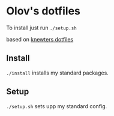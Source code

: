 # Olov's dotfiles
To install just run `./setup.sh`

based on [knewters dotfiles](https://github.com/knewter/dotfiles)

## Install
`./install` installs my standard packages.

## Setup
`./setup.sh` sets upp my standard config.
